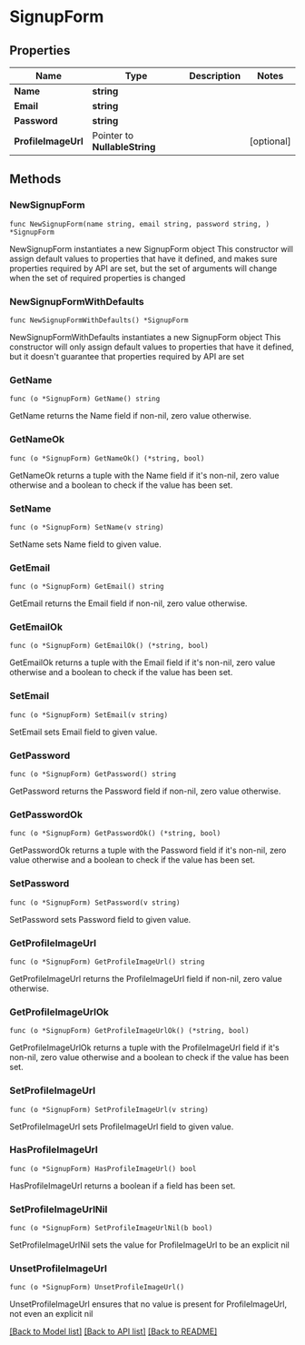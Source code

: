 # SignupForm

## Properties

Name | Type | Description | Notes
------------ | ------------- | ------------- | -------------
**Name** | **string** |  | 
**Email** | **string** |  | 
**Password** | **string** |  | 
**ProfileImageUrl** | Pointer to **NullableString** |  | [optional] 

## Methods

### NewSignupForm

`func NewSignupForm(name string, email string, password string, ) *SignupForm`

NewSignupForm instantiates a new SignupForm object
This constructor will assign default values to properties that have it defined,
and makes sure properties required by API are set, but the set of arguments
will change when the set of required properties is changed

### NewSignupFormWithDefaults

`func NewSignupFormWithDefaults() *SignupForm`

NewSignupFormWithDefaults instantiates a new SignupForm object
This constructor will only assign default values to properties that have it defined,
but it doesn't guarantee that properties required by API are set

### GetName

`func (o *SignupForm) GetName() string`

GetName returns the Name field if non-nil, zero value otherwise.

### GetNameOk

`func (o *SignupForm) GetNameOk() (*string, bool)`

GetNameOk returns a tuple with the Name field if it's non-nil, zero value otherwise
and a boolean to check if the value has been set.

### SetName

`func (o *SignupForm) SetName(v string)`

SetName sets Name field to given value.


### GetEmail

`func (o *SignupForm) GetEmail() string`

GetEmail returns the Email field if non-nil, zero value otherwise.

### GetEmailOk

`func (o *SignupForm) GetEmailOk() (*string, bool)`

GetEmailOk returns a tuple with the Email field if it's non-nil, zero value otherwise
and a boolean to check if the value has been set.

### SetEmail

`func (o *SignupForm) SetEmail(v string)`

SetEmail sets Email field to given value.


### GetPassword

`func (o *SignupForm) GetPassword() string`

GetPassword returns the Password field if non-nil, zero value otherwise.

### GetPasswordOk

`func (o *SignupForm) GetPasswordOk() (*string, bool)`

GetPasswordOk returns a tuple with the Password field if it's non-nil, zero value otherwise
and a boolean to check if the value has been set.

### SetPassword

`func (o *SignupForm) SetPassword(v string)`

SetPassword sets Password field to given value.


### GetProfileImageUrl

`func (o *SignupForm) GetProfileImageUrl() string`

GetProfileImageUrl returns the ProfileImageUrl field if non-nil, zero value otherwise.

### GetProfileImageUrlOk

`func (o *SignupForm) GetProfileImageUrlOk() (*string, bool)`

GetProfileImageUrlOk returns a tuple with the ProfileImageUrl field if it's non-nil, zero value otherwise
and a boolean to check if the value has been set.

### SetProfileImageUrl

`func (o *SignupForm) SetProfileImageUrl(v string)`

SetProfileImageUrl sets ProfileImageUrl field to given value.

### HasProfileImageUrl

`func (o *SignupForm) HasProfileImageUrl() bool`

HasProfileImageUrl returns a boolean if a field has been set.

### SetProfileImageUrlNil

`func (o *SignupForm) SetProfileImageUrlNil(b bool)`

 SetProfileImageUrlNil sets the value for ProfileImageUrl to be an explicit nil

### UnsetProfileImageUrl
`func (o *SignupForm) UnsetProfileImageUrl()`

UnsetProfileImageUrl ensures that no value is present for ProfileImageUrl, not even an explicit nil

[[Back to Model list]](../README.md#documentation-for-models) [[Back to API list]](../README.md#documentation-for-api-endpoints) [[Back to README]](../README.md)


